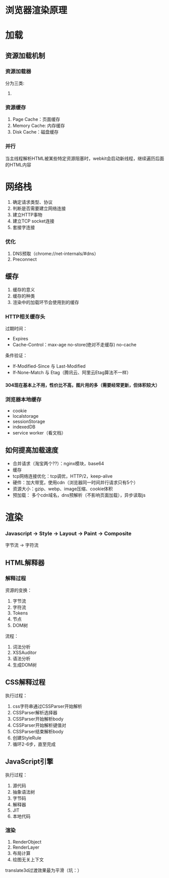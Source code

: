 # 浏览器渲染原理

# 加载

## 资源加载机制

### 资源加载器

分为三类:

1. 

### 资源缓存

1. Page Cache：页面缓存
2. Memory Cache: 内存缓存
3. Disk Cache：磁盘缓存

### 并行

当主线程解析HTML被某些特定资源阻塞时，webkit会启动新线程，继续遍历后面的HTML内容

# 网络栈

1. 确定请求类型、协议
2. 判断是否需要建立网络连接
3. 建立HTTP事物
4. 建立TCP socket连接
5. 套接字连接

### 优化

1. DNS预取（chrome://net-internals/#dns）
2. Preconnect 

## 缓存

1. 缓存的意义
2. 缓存的种类
3. 渲染中的加载环节会使用到的缓存

### HTTP相关缓存头

过期时间：

* Expires
* Cache-Control：max-age no-store(绝对不走缓存) no-cache

条件验证：

* If-Modified-Since 与 Last-Modified
* If-None-Match 与 Etag（腾讯云、阿里云Etag算法不一样）

#### 304现在基本上不用，性价比不高，图片用的多（需要经常更新，但体积较大）

### 浏览器本地缓存

* cookie
* localstorage
* sessionStorage
* indexedDB
* service worker（看文档）

## 如何提高加载速度

* 合并请求（淘宝两个??）：nginx模块，base64
* 缓存
* tcp网络连接优化：tcp调优，HTTP/2，keep-alive
* 硬件：加大带宽，使用cdn（浏览器同一时间并行请求只有5个）
* 资源大小：gzip、webp、image压缩、cookie体积
* 预加载： 多个cdn域名，dns预解析（不影响页面加载），异步读取js

# 渲染

### Javascript -> Style -> Layout -> Paint -> Composite

字节流 -> 字符流

## HTML解释器

### 解释过程

资源的变换：

1. 字节流
2. 字符流
3. Tokens
4. 节点
5. DOM树

流程：

1. 词法分析
2. XSSAuditor
3. 语法分析
4. 生成DOM树

## CSS解释过程

执行过程：

1. css字符串通过CSSParser开始解析
2. CSSParser解析选择器
3. CSSParser开始解析body
4. CSSParser开始解析键值对
5. CSSParser结束解析body
6. 创建StyleRule
7. 循环2-6步，直至完成

## JavaScript引擎

执行过程：

1. 源代码
2. 抽象语法树
3. 字节码
4. 解释器
5. JIT
6. 本地代码

### 渲染

1. RenderObject
2. RenderLayer
3. 布局计算
4. 绘图无关上下文

translate3d过渡效果最为平滑（坑：）


